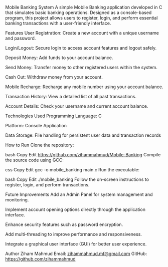 Mobile Banking System
A simple Mobile Banking application developed in C that simulates basic banking operations. Designed as a console-based program, this project allows users to register, login, and perform essential banking transactions with a user-friendly interface.

Features
User Registration: Create a new account with a unique username and password.

Login/Logout: Secure login to access account features and logout safely.

Deposit Money: Add funds to your account balance.

Send Money: Transfer money to other registered users within the system.

Cash Out: Withdraw money from your account.

Mobile Recharge: Recharge any mobile number using your account balance.

Transaction History: View a detailed list of all past transactions.

Account Details: Check your username and current account balance.

Technologies Used
Programming Language: C

Platform: Console Application

Data Storage: File handling for persistent user data and transaction records

How to Run
Clone the repository:

bash
Copy
Edit
https://github.com/zihammahmud/Mobile-Banking
Compile the source code using GCC:

css
Copy
Edit
gcc -o mobile_banking main.c
Run the executable:

bash
Copy
Edit
./mobile_banking
Follow the on-screen instructions to register, login, and perform transactions.

Future Improvements
Add an Admin Panel for system management and monitoring.

Implement account opening options directly through the application interface.

Enhance security features such as password encryption.

Add multi-threading to improve performance and responsiveness.

Integrate a graphical user interface (GUI) for better user experience.

Author
Ziham Mahmud
Email: zihammahmud.mf@gmail.com
GitHub: https://github.com/zihammahmud

